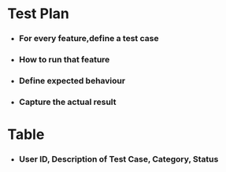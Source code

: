 # Test Plan
* ### For every feature,define a test case
* ### How to run that feature
* ### Define expected behaviour
* ### Capture the actual result
# Table
* ### User ID, Description of Test Case, Category, Status


